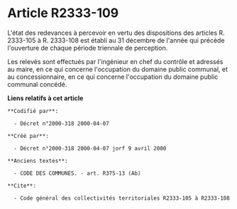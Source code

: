 # Article R2333-109

L'état des redevances à percevoir en vertu des dispositions des articles R. 2333-105 à R. 2333-108 est établi au 31 décembre
de l'année qui précède l'ouverture de chaque période triennale de perception.

Les relevés sont effectués par l'ingénieur en chef du contrôle et adressés au maire, en ce qui concerne l'occupation du
domaine public communal, et au concessionnaire, en ce qui concerne l'occupation du domaine public communal concédé.

**Liens relatifs à cet article**

	**Codifié par**:

	  - Décret n°2000-318 2000-04-07

	**Créé par**:

	  - Décret n°2000-318 2000-04-07 jorf 9 avril 2000

	**Anciens textes**:

	  - CODE DES COMMUNES. - art. R375-13 (Ab)

	**Cite**:

	  - Code général des collectivités territoriales R2333-105 à R2333-108
